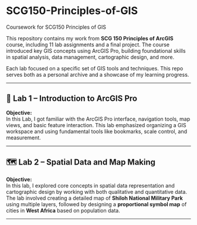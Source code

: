 # SCG150-Principles-of-GIS
Coursework for SCG150 Principles of GIS

This repository contains my work from **SCG 150 Principles of ArcGIS** course, including 11 lab assignments and a final project. The course introduced key GIS concepts using ArcGIS Pro, building foundational skills in spatial analysis, data management, cartographic design, and more.

Each lab focused on a specific set of GIS tools and techniques. This repo serves both as a personal archive and a showcase of my learning progress.

---

## 🧪 Lab 1 – Introduction to ArcGIS Pro

**Objective:**  
In this Lab, I got familiar with the ArcGIS Pro interface, navigation tools, map views, and basic feature interaction. This lab emphasized organizing a GIS workspace and using fundamental tools like bookmarks, scale control, and measurement.

---

## 🗺️ Lab 2 – Spatial Data and Map Making

**Objective:**  
In this lab, I explored core concepts in spatial data representation and cartographic design by working with both qualitative and quantitative data. The lab involved creating a detailed map of **Shiloh National Military Park** using multiple layers, followed by designing a **proportional symbol map** of cities in **West Africa** based on population data.

---

